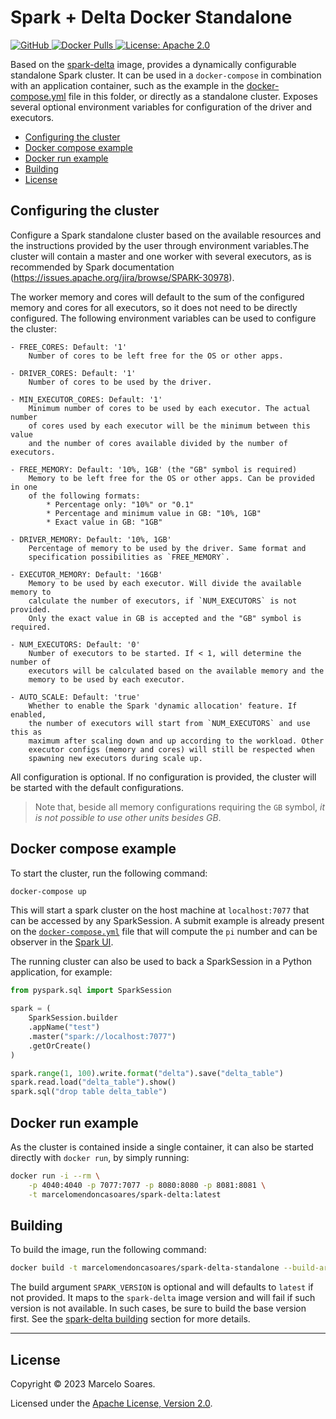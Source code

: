 <h1> Spark + Delta Docker Standalone</h1>
<p>
  <a href="https://github.com/marcelomendoncasoares/spark-delta-standalone-docker/tree/main/spark-delta-standalone">
    <img alt="GitHub" src="https://img.shields.io/badge/GitHub-marcelomendoncasoares-181717.svg?style=flat&logo=github" />
  </a>
  <a href="https://hub.docker.com/r/marcelomendoncasoares/spark-delta-standalone/">
    <img alt="Docker Pulls" src="https://img.shields.io/docker/pulls/marcelomendoncasoares/spark-delta-standalone.svg" />
  </a>
  <a href="http://www.apache.org/licenses/LICENSE-2.0.html">
    <img alt="License: Apache 2.0" src="https://img.shields.io/badge/license-Apache 2.0-blue.svg" target="_blank" />
  </a>
</p>

Based on the [spark-delta](../spark-delta/Dockerfile) image, provides a
dynamically configurable standalone Spark cluster. It can be used in a
`docker-compose` in combination with an application container, such as the
example in the [docker-compose.yml](docker-compose.yml) file in this folder, or
directly as a standalone cluster. Exposes several optional environment
variables for configuration of the driver and executors.

- [Configuring the cluster](#configuring-the-cluster)
- [Docker compose example](#docker-compose-example)
- [Docker run example](#docker-run-example)
- [Building](#building)
- [License](#license)

## Configuring the cluster

Configure a Spark standalone cluster based on the available resources and the
instructions provided by the user through environment variables.The cluster
will contain a master and one worker with several executors, as is recommended
by Spark documentation (https://issues.apache.org/jira/browse/SPARK-30978).

The worker memory and cores will default to the sum of the configured memory
and cores for all executors, so it does not need to be directly configured. The
following environment variables can be used to configure the cluster:

    - FREE_CORES: Default: '1'
        Number of cores to be left free for the OS or other apps.

    - DRIVER_CORES: Default: '1'
        Number of cores to be used by the driver.

    - MIN_EXECUTOR_CORES: Default: '1'
        Minimum number of cores to be used by each executor. The actual number
        of cores used by each executor will be the minimum between this value
        and the number of cores available divided by the number of executors.

    - FREE_MEMORY: Default: '10%, 1GB' (the "GB" symbol is required)
        Memory to be left free for the OS or other apps. Can be provided in one
        of the following formats:
            * Percentage only: "10%" or "0.1"
            * Percentage and minimum value in GB: "10%, 1GB"
            * Exact value in GB: "1GB"

    - DRIVER_MEMORY: Default: '10%, 1GB'
        Percentage of memory to be used by the driver. Same format and
        specification possibilities as `FREE_MEMORY`.

    - EXECUTOR_MEMORY: Default: '16GB'
        Memory to be used by each executor. Will divide the available memory to
        calculate the number of executors, if `NUM_EXECUTORS` is not provided.
        Only the exact value in GB is accepted and the "GB" symbol is required.

    - NUM_EXECUTORS: Default: '0'
        Number of executors to be started. If < 1, will determine the number of
        executors will be calculated based on the available memory and the
        memory to be used by each executor.

    - AUTO_SCALE: Default: 'true'
        Whether to enable the Spark 'dynamic allocation' feature. If enabled,
        the number of executors will start from `NUM_EXECUTORS` and use this as
        maximum after scaling down and up according to the workload. Other
        executor configs (memory and cores) will still be respected when
        spawning new executors during scale up.

All configuration is optional. If no configuration is provided, the cluster
will be started with the default configurations.

> Note that, beside all memory configurations requiring the `GB` symbol, _it is
> not possible to use other units besides GB_.

## Docker compose example

To start the cluster, run the following command:

```bash
docker-compose up
```

This will start a spark cluster on the host machine at `localhost:7077` that
can be accessed by any SparkSession. A submit example is already present on the
[`docker-compose.yml`](docker-compose.yml) file that will compute the `pi`
number and can be observer in the [Spark UI](http://localhost:8080).

The running cluster can also be used to back a SparkSession in a Python
application, for example:

```python
from pyspark.sql import SparkSession

spark = (
    SparkSession.builder
    .appName("test")
    .master("spark://localhost:7077")
    .getOrCreate()
)

spark.range(1, 100).write.format("delta").save("delta_table")
spark.read.load("delta_table").show()
spark.sql("drop table delta_table")
```

## Docker run example

As the cluster is contained inside a single container, it can also be started
directly with `docker run`, by simply running:

```bash
docker run -i --rm \
    -p 4040:4040 -p 7077:7077 -p 8080:8080 -p 8081:8081 \
    -t marcelomendoncasoares/spark-delta:latest
```

## Building

To build the image, run the following command:

```bash
docker build -t marcelomendoncasoares/spark-delta-standalone --build-arg SPARK_VERSION="3.3.3" .
```

The build argument `SPARK_VERSION` is optional and will defaults to `latest` if
not provided. It maps to the `spark-delta` image version and will fail if such
version is not available. In such cases, be sure to build the base version
first. See the [spark-delta building](../spark-delta/README.md#building)
section for more details.

---

## License

Copyright &copy; 2023 Marcelo Soares.

Licensed under the
[Apache License, Version 2.0](http://www.apache.org/licenses/LICENSE-2.0).
